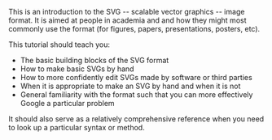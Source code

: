 ---
---

This is an introduction to the SVG -- scalable vector graphics -- image format.
It is aimed at people in academia and and how they might most commonly use the format (for figures, papers, presentations, posters, etc).

This tutorial should teach you:

- The basic building blocks of the SVG format
- How to make basic SVGs by hand
- How to more confidently edit SVGs made by software or third parties
- When it is appropriate to make an SVG by hand and when it is not
- General familiarity with the format such that you can more effectively Google a particular problem

It should also serve as a relatively comprehensive reference when you need to look up a particular syntax or method.